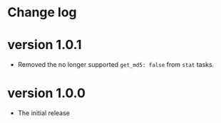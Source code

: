 # Change log

# version 1.0.1

- Removed the no longer supported `get_md5: false` from `stat` tasks.

# version 1.0.0

- The initial release
